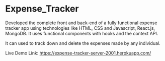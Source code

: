 # Expense_Tracker

Developed the complete front and back-end of a fully functional expense tracker app using technologies like HTML, CSS
and Javascript, React.js, MongoDB. It uses functional components with hooks and the context API.

It can used to track down and delete the expenses made by any individual.

Live Demo Link: https://expense-tracker-server-2001.herokuapp.com/
